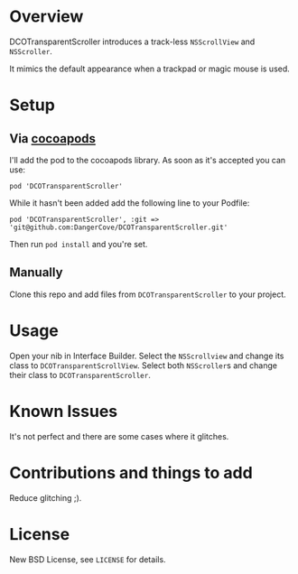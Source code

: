 # Overview

DCOTransparentScroller introduces a track-less `NSScrollView` and `NSScroller`.

It mimics the default appearance when a trackpad or magic mouse is used.

# Setup

## Via [cocoapods](http://cocoapods.org)

I'll add the pod to the cocoapods library. As soon as it's accepted you can use:

    pod 'DCOTransparentScroller'

While it hasn't been added add the following line to your Podfile:

    pod 'DCOTransparentScroller', :git => 'git@github.com:DangerCove/DCOTransparentScroller.git'

Then run `pod install` and you're set.

## Manually

Clone this repo and add files from `DCOTransparentScroller` to your project.

# Usage

Open your nib in Interface Builder. Select the `NSScrollview` and change its class to `DCOTransparentScrollView`. Select both `NSScroller`s and change their class to `DCOTransparentScroller`.

# Known Issues

It's not perfect and there are some cases where it glitches.

# Contributions and things to add

Reduce glitching ;).

# License

New BSD License, see `LICENSE` for details.
